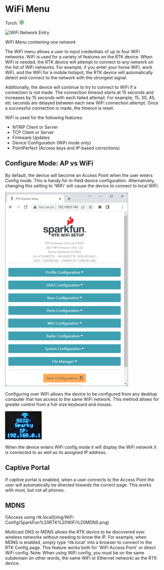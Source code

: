 # WiFi Menu

Torch: ![Feature Supported](img/Icons/GreenDot.png) 

![WiFi Network Entry](<SparkFun RTK Everywhere - WiFi Menu.png>)

*WiFi Menu containing one network*

The WiFi menu allows a user to input credentials of up to four WiFi networks. WiFi is used for a variety of features on the RTK device. When WiFi is needed, the RTK device will attempt to connect to any network on the list of WiFi networks. For example, if you enter your home WiFi, work WiFi, and the WiFi for a mobile hotspot, the RTK device will automatically detect and connect to the network with the strongest signal.

Additionally, the device will continue to try to connect to WiFi if a connection is not made. The connection timeout starts at 15 seconds and increases by 15 seconds with each failed attempt. For example, 15, 30, 45, etc seconds are delayed between each new WiFi connection attempt. Once a successful connection is made, the timeout is reset.

WiFi is used for the following features:

* NTRIP Client or Server
* TCP Client or Server
* Firmware Updates
* Device Configuration (WiFi mode only)
* PointPerfect (Access keys and IP-based corrections)

## Configure Mode: AP vs WiFi

By default, the device will become an Access Point when the user enters Config mode. This is handy for in-field device configuration. Alternatively, changing this setting to 'WiFi' will cause the device to connect to local WiFi. 

![Configuring RTK device over local WiFi](img/WiFi%20Config/SparkFun%20RTK%20AP%20Main%20Page%20over%20Local%20WiFi.png)

Configuring over WiFi allows the device to be configured from any desktop computer that has access to the same WiFi network. This method allows for greater control from a full-size keyboard and mouse.

![RTK display showing local IP and SSID](img/Displays/SparkFun%20RTK%20WiFi%20Config%20IP.png)

When the device enters WiFi config mode it will display the WiFi network it is connected to as well as its assigned IP address.

## Captive Portal

If captive portal is enabled, when a user connects to the Access Point the user will automatically be directed towards the correct page. This works with most, but not all phones.

## MDNS

![Access using rtk.local](img/WiFi Config/SparkFun%20RTK%20WiFi%20MDNS.png)

Multicast DNS or MDNS allows the RTK device to be discovered over wireless networks without needing to know the IP. For example, when MDNS is enabled, simply type 'rtk.local' into a browser to connect to the RTK Config page. This feature works both for 'WiFi Access Point' or direct WiFi config. Note: When using WiFi config, you must be on the same subdomain (in other words, the same WiFi or Ethernet network) as the RTK device.

